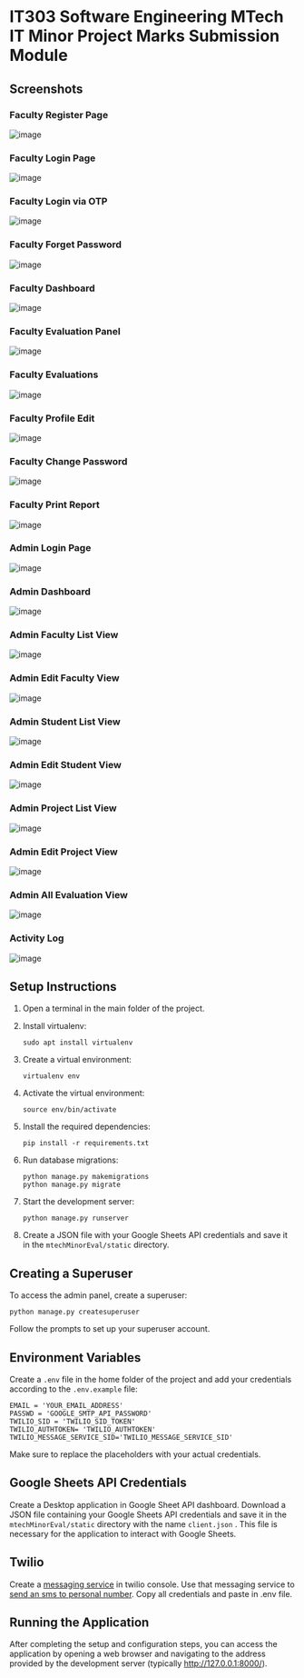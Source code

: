 # IT303 Software Engineering MTech IT Minor Project Marks Submission Module
## Screenshots

### Faculty Register Page
![image](https://github.com/user-attachments/assets/4fd1d92f-b0a3-44ff-9f0f-bb2022d75259)

### Faculty Login Page
![image](https://github.com/user-attachments/assets/2460c7a4-21a5-480b-90fa-c55c4cdb7832)

### Faculty Login via OTP
![image](https://github.com/user-attachments/assets/d790fe58-0a73-450c-93af-14dc01815abe)

### Faculty Forget Password
![image](https://github.com/user-attachments/assets/733f642d-8d87-4c94-94cf-1db43b8e1f56)

### Faculty Dashboard 
![image](https://github.com/user-attachments/assets/c13c059f-d8d6-463b-a5d5-ef4ff2bdbe15)

### Faculty Evaluation Panel
![image](https://github.com/user-attachments/assets/bc2d622f-c8a7-4512-9a32-493b2f4bcbe6)

### Faculty Evaluations
![image](https://github.com/user-attachments/assets/1d61dd87-6cde-42b3-95e7-e4321a18f14a)

### Faculty Profile Edit
![image](https://github.com/user-attachments/assets/5570c045-05df-4795-b26f-387a5322dc9b)


### Faculty Change Password
![image](https://github.com/user-attachments/assets/235362b7-a4b3-4f67-bbce-24144c62aff9)

### Faculty Print Report
![image](https://github.com/user-attachments/assets/8f12802b-be1a-4ad2-88a2-7e0a68f61815)

### Admin Login Page
![image](https://github.com/user-attachments/assets/2002a141-a11f-4a6c-be27-7cfa27c6152c)

### Admin Dashboard
![image](https://github.com/user-attachments/assets/5d286e76-8c1f-48a1-9cec-4900bf61124f)

### Admin Faculty List View
![image](https://github.com/user-attachments/assets/6a566c0c-b6a8-4c89-9a2b-584119a4292a)

### Admin Edit Faculty  View
![image](https://github.com/user-attachments/assets/9e5c05f9-510f-436e-bdac-43cbec356e38)

### Admin Student List View
![image](https://github.com/user-attachments/assets/0a9ee7a0-094c-43b0-8b91-dd52f744737f)

### Admin Edit Student View
![image](https://github.com/user-attachments/assets/415e110e-d541-4f72-ae52-abbc634062ac)

### Admin Project List View
![image](https://github.com/user-attachments/assets/1e840fe6-f939-4418-ba36-f94a96d25dc6)

### Admin Edit Project View
![image](https://github.com/user-attachments/assets/123c564b-7e01-4cdb-a5df-4f273bc9ada9)

### Admin All Evaluation View
![image](https://github.com/user-attachments/assets/ba89ad99-7085-4e1f-8621-729c3bd4ee22)

### Activity Log
![image](https://github.com/user-attachments/assets/8acc423a-9cd3-47eb-940b-9425fa10e552)





## Setup Instructions

1. Open a terminal in the main folder of the project.

2. Install virtualenv:

   ```
   sudo apt install virtualenv
   ```

3. Create a virtual environment:

   ```
   virtualenv env
   ```

4. Activate the virtual environment:

   ```
   source env/bin/activate
   ```

5. Install the required dependencies:

   ```
   pip install -r requirements.txt
   ```

6. Run database migrations:

   ```
   python manage.py makemigrations
   python manage.py migrate
   ```

7. Start the development server:

   ```
   python manage.py runserver
   ```

8. Create a JSON file with your Google Sheets API credentials and save it in the `mtechMinorEval/static` directory.

## Creating a Superuser

To access the admin panel, create a superuser:

```
python manage.py createsuperuser
```

Follow the prompts to set up your superuser account.

## Environment Variables

Create a `.env` file in the home folder of the project and add your credentials according to the `.env.example` file:

```
EMAIL = 'YOUR_EMAIL_ADDRESS'
PASSWD = 'GOOGLE_SMTP_API_PASSWORD'
TWILIO_SID = 'TWILIO_SID_TOKEN'
TWILIO_AUTHTOKEN= 'TWILIO_AUTHTOKEN'
TWILIO_MESSAGE_SERVICE_SID='TWILIO_MESSAGE_SERVICE_SID'
```

Make sure to replace the placeholders with your actual credentials.

## Google Sheets API Credentials

Create a Desktop application in Google Sheet API dashboard. Download a JSON file containing your Google Sheets API credentials and save it in the `mtechMinorEval/static` directory with the name `client.json` . This file is necessary for the application to interact with Google Sheets.

## Twilio

Create a [messaging service](https://console.twilio.com/us1/develop/sms/services) in twilio console. Use that messaging service to [send an sms to personal number](https://console.twilio.com/us1/develop/sms/try-it-out/send-an-sms). Copy all credentials and paste in .env file.

## Running the Application

After completing the setup and configuration steps, you can access the application by opening a web browser and navigating to the address provided by the development server (typically http://127.0.0.1:8000/).
